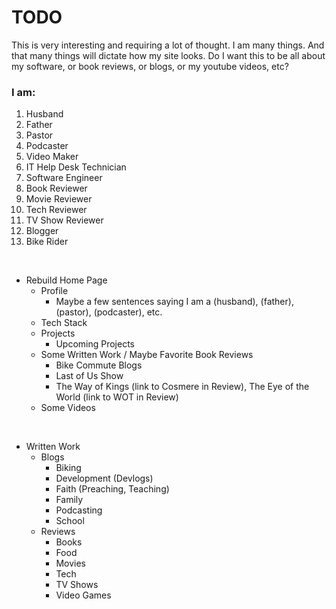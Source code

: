 # TODO
This is very interesting and requiring a lot of thought. I am many things. And that many things will dictate how my site looks. Do I want this to be all about my software, or book reviews, or blogs, or my youtube videos, etc?

### I am:
1. Husband
2. Father
3. Pastor
4. Podcaster
5. Video Maker
6. IT Help Desk Technician
7. Software Engineer
8. Book Reviewer
9. Movie Reviewer
10. Tech Reviewer
11. TV Show Reviewer
12. Blogger
13. Bike Rider

<br>

- Rebuild Home Page
  - Profile
    - Maybe a few sentences saying I am a (husband), (father), (pastor), (podcaster), etc.
  - Tech Stack
  - Projects
    - Upcoming Projects
  - Some Written Work / Maybe Favorite Book Reviews
    - Bike Commute Blogs
    - Last of Us Show
    - The Way of Kings (link to Cosmere in Review), The Eye of the World (link to WOT in Review)
  - Some Videos

<br>

- Written Work
  - Blogs
    - Biking
    - Development (Devlogs)
    - Faith (Preaching, Teaching)
    - Family
    - Podcasting
    - School
  - Reviews
    - Books
    - Food
    - Movies
    - Tech
    - TV Shows
    - Video Games